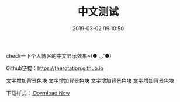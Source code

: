 ﻿---
title: 中文测试
date: 2019-03-02 09:10:50
tags: css测试
categories: Hexo
---

check一下个人博客的中文显示效果~(●'◡'●)

Github链接：https://therotation.github.io

<!-- more -->

<span id="inline-blue"> 文字增加背景色块 </span>
<span id="inline-purple"> 文字增加背景色块 </span>
<span id="inline-yellow"> 文字增加背景色块 </span>
<span id="inline-green"> 文字增加背景色块 </span>

下载样式：<a id="download" href="https://git-scm.com/download/win"><i class="fa fa-download"></i><span> Download Now</span> </a>